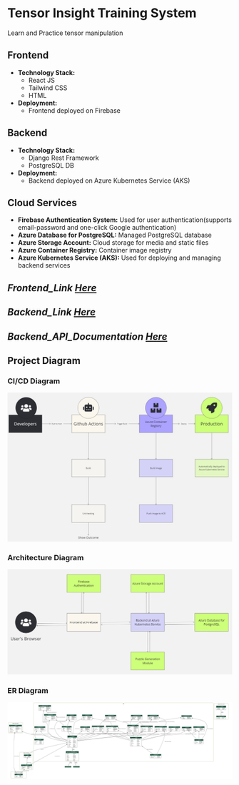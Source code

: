 # Tensor Insight Training System
 Learn and Practice tensor manipulation

 ## Frontend
- **Technology Stack:**
  - React JS
  - Tailwind CSS
  - HTML
- **Deployment:**
  - Frontend deployed on Firebase

## Backend
- **Technology Stack:**
  - Django Rest Framework
  - PostgreSQL DB
- **Deployment:**
  - Backend deployed on Azure Kubernetes Service (AKS)

## Cloud Services
  - **Firebase Authentication System:** Used for user authentication(supports email-password and one-click Google authentication)
  - **Azure Database for PostgreSQL:** Managed PostgreSQL database
  - **Azure Storage Account:** Cloud storage for media and static files
  - **Azure Container Registry:** Container image registry
  - **Azure Kubernetes Service (AKS):** Used for deploying and managing backend services

## _Frontend_Link_ [_*Here*_](https://tensor-its.web.app/)
## _Backend_Link_ [_*Here*_](http://20.187.170.208)
## _Backend_API_Documentation_ [_*Here*_](http://20.187.170.208/api/schema/docs/)

## Project Diagram
### CI/CD Diagram
![CI_CD](https://github.com/zarifikram/Tensor-Insight-Training-System/blob/ahemtiaj/diagrams/ci_cd_pipeline.jpg)

### Architecture Diagram
![Architecture](https://github.com/zarifikram/Tensor-Insight-Training-System/blob/ahemtiaj/diagrams/architecture_diagram.jpg)

### ER Diagram
![ERD](https://github.com/zarifikram/Tensor-Insight-Training-System/blob/ahemtiaj/diagrams/erd.png)